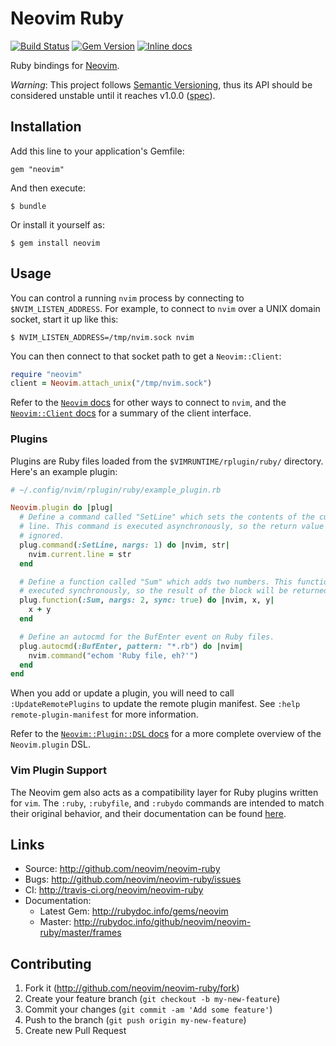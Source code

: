 # Neovim Ruby

[![Build Status](https://github.com/neovim/neovim-ruby/workflows/Tests/badge.svg)](https://github.com/neovim/neovim-ruby/actions)
[![Gem Version](https://badge.fury.io/rb/neovim.svg)](https://badge.fury.io/rb/neovim)
[![Inline docs](http://inch-ci.org/github/neovim/neovim-ruby.svg?branch=master)](http://inch-ci.org/github/neovim/neovim-ruby)

Ruby bindings for [Neovim](https://github.com/neovim/neovim).

*Warning*: This project follows [Semantic Versioning](http://semver.org/), thus its API should be considered unstable until it reaches v1.0.0 ([spec](http://semver.org/#spec-item-4)).

## Installation

Add this line to your application's Gemfile:

    gem "neovim"

And then execute:

    $ bundle

Or install it yourself as:

    $ gem install neovim

## Usage

You can control a running `nvim` process by connecting to `$NVIM_LISTEN_ADDRESS`. For example, to connect to `nvim` over a UNIX domain socket, start it up like this:

```shell
$ NVIM_LISTEN_ADDRESS=/tmp/nvim.sock nvim
```

You can then connect to that socket path to get a `Neovim::Client`:

```ruby
require "neovim"
client = Neovim.attach_unix("/tmp/nvim.sock")
```

Refer to the [`Neovim` docs](http://www.rubydoc.info/github/neovim/neovim-ruby/master/Neovim) for other ways to connect to `nvim`, and the [`Neovim::Client` docs](http://www.rubydoc.info/github/neovim/neovim-ruby/master/Neovim/Client) for a summary of the client interface.

### Plugins

Plugins are Ruby files loaded from the `$VIMRUNTIME/rplugin/ruby/` directory. Here's an example plugin:

```ruby
# ~/.config/nvim/rplugin/ruby/example_plugin.rb

Neovim.plugin do |plug|
  # Define a command called "SetLine" which sets the contents of the current
  # line. This command is executed asynchronously, so the return value is
  # ignored.
  plug.command(:SetLine, nargs: 1) do |nvim, str|
    nvim.current.line = str
  end

  # Define a function called "Sum" which adds two numbers. This function is
  # executed synchronously, so the result of the block will be returned to nvim.
  plug.function(:Sum, nargs: 2, sync: true) do |nvim, x, y|
    x + y
  end

  # Define an autocmd for the BufEnter event on Ruby files.
  plug.autocmd(:BufEnter, pattern: "*.rb") do |nvim|
    nvim.command("echom 'Ruby file, eh?'")
  end
end
```

When you add or update a plugin, you will need to call `:UpdateRemotePlugins` to update the remote plugin manifest. See `:help remote-plugin-manifest` for more information.

Refer to the [`Neovim::Plugin::DSL` docs](http://www.rubydoc.info/github/neovim/neovim-ruby/master/Neovim/Plugin/DSL) for a more complete overview of the `Neovim.plugin` DSL.

### Vim Plugin Support

The Neovim gem also acts as a compatibility layer for Ruby plugins written for `vim`. The `:ruby`, `:rubyfile`, and `:rubydo` commands are intended to match their original behavior, and their documentation can be found [here](https://neovim.io/doc/user/if_ruby.html).

## Links

* Source: <http://github.com/neovim/neovim-ruby>
* Bugs:   <http://github.com/neovim/neovim-ruby/issues>
* CI: <http://travis-ci.org/neovim/neovim-ruby>
* Documentation:
    * Latest Gem: <http://rubydoc.info/gems/neovim>
    * Master: <http://rubydoc.info/github/neovim/neovim-ruby/master/frames>

## Contributing

1. Fork it (http://github.com/neovim/neovim-ruby/fork)
2. Create your feature branch (`git checkout -b my-new-feature`)
3. Commit your changes (`git commit -am 'Add some feature'`)
4. Push to the branch (`git push origin my-new-feature`)
5. Create new Pull Request
